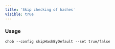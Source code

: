 ```yaml
---
title: 'Skip checking of hashes'
visible: true
---
```


### Usage

```
chob --config skipHashByDefault --set true/false
```